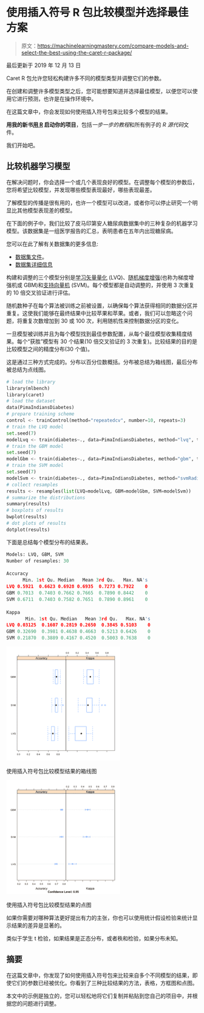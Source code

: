 # 使用插入符号 R 包比较模型并选择最佳方案

> 原文：<https://machinelearningmastery.com/compare-models-and-select-the-best-using-the-caret-r-package/>

最后更新于 2019 年 12 月 13 日

Caret R 包允许您轻松构建许多不同的模型类型并调整它们的参数。

在创建和调整许多模型类型之后，您可能想要知道并选择最佳模型，以便您可以使用它进行预测，也许是在操作环境中。

在这篇文章中，你会发现如何使用插入符号包来比较多个模型的结果。

**用我的新书[用 R](https://machinelearningmastery.com/machine-learning-with-r/) 启动你的项目**，包括*一步一步的教程*和所有例子的 *R 源代码*文件。

我们开始吧。

## 比较机器学习模型

在解决问题时，你会选择一个或几个表现良好的模型。在调整每个模型的参数后，您将希望比较模型，并发现哪些模型表现最好，哪些表现最差。

了解模型的传播是很有用的，也许一个模型可以改进，或者你可以停止研究一个明显比其他模型表现差的模型。

在下面的例子中，我们比较了皮马印第安人糖尿病数据集中的三种复杂的机器学习模型。该数据集是一组医学报告的汇总，表明患者在五年内出现糖尿病。

您可以在此了解有关数据集的更多信息:

*   [数据集文件](https://raw.githubusercontent.com/jbrownlee/Datasets/master/pima-indians-diabetes.csv)。
*   [数据集详细信息](https://raw.githubusercontent.com/jbrownlee/Datasets/master/pima-indians-diabetes.names)

构建和调整的三个模型分别是[学习矢量量化](https://machinelearningmastery.com/learning-vector-quantization-for-machine-learning/) (LVQ)、[随机梯度增强](https://en.wikipedia.org/wiki/Gradient_boosting)(也称为梯度增强机或 GBM)和[支持向量机](https://en.wikipedia.org/wiki/Support_vector_machine) (SVM)。每个模型都是自动调整的，并使用 3 次重复的 10 倍交叉验证进行评估。

随机数种子在每个算法被训练之前被设置，以确保每个算法获得相同的数据分区并重复。这使我们能够在最终结果中比较苹果和苹果。或者，我们可以忽略这个问题，将重复次数增加到 30 或 100 次，利用随机性来控制数据分区的变化。

一旦模型被训练并且为每个模型找到最佳参数配置，从每个最佳模型收集精度结果。每个“获胜”模型有 30 个结果(10 倍交叉验证的 3 次重复)。比较结果的目的是比较模型之间的精度分布(30 个值)。

这是通过三种方式完成的。分布以百分位数概括。分布被总结为箱线图，最后分布被总结为点线图。

```py
# load the library
library(mlbench)
library(caret)
# load the dataset
data(PimaIndiansDiabetes)
# prepare training scheme
control <- trainControl(method="repeatedcv", number=10, repeats=3)
# train the LVQ model
set.seed(7)
modelLvq <- train(diabetes~., data=PimaIndiansDiabetes, method="lvq", trControl=control)
# train the GBM model
set.seed(7)
modelGbm <- train(diabetes~., data=PimaIndiansDiabetes, method="gbm", trControl=control, verbose=FALSE)
# train the SVM model
set.seed(7)
modelSvm <- train(diabetes~., data=PimaIndiansDiabetes, method="svmRadial", trControl=control)
# collect resamples
results <- resamples(list(LVQ=modelLvq, GBM=modelGbm, SVM=modelSvm))
# summarize the distributions
summary(results)
# boxplots of results
bwplot(results)
# dot plots of results
dotplot(results)
```

下面是总结每个模型分布的结果表。

```py
Models: LVQ, GBM, SVM 
Number of resamples: 30 

Accuracy 
      Min. 1st Qu. Median   Mean 3rd Qu.   Max. NA's
LVQ 0.5921  0.6623 0.6928 0.6935  0.7273 0.7922    0
GBM 0.7013  0.7403 0.7662 0.7665  0.7890 0.8442    0
SVM 0.6711  0.7403 0.7582 0.7651  0.7890 0.8961    0

Kappa 
       Min. 1st Qu. Median   Mean 3rd Qu.   Max. NA's
LVQ 0.03125  0.1607 0.2819 0.2650  0.3845 0.5103    0
GBM 0.32690  0.3981 0.4638 0.4663  0.5213 0.6426    0
SVM 0.21870  0.3889 0.4167 0.4520  0.5003 0.7638    0
```

[![Box Plot Comparing Model Results](img/0f1c64ed528a7025cc85ef48b2a6aa18.png)](https://machinelearningmastery.com/wp-content/uploads/2014/09/boxplot_compare_models.png)

使用插入符号包比较模型结果的箱线图

[![Dotplot Comparing Model Results using the Caret R Package](img/26c99859582d27a9cca89ea8f5c43dab.png)](https://machinelearningmastery.com/wp-content/uploads/2014/09/dotplot_compare_models.png)

使用插入符号包比较模型结果的点图

如果你需要对哪种算法更好提出有力的主张，你也可以使用统计假设检验来统计显示结果的差异是显著的。

类似于学生 t 检验，如果结果是正态分布，或者秩和检验，如果分布未知。

## 摘要

在这篇文章中，你发现了如何使用插入符号包来比较来自多个不同模型的结果，即使它们的参数已经被优化。你看到了三种比较结果的方法，表格，方框图和点图。

本文中的示例是独立的，您可以轻松地将它们复制并粘贴到您自己的项目中，并根据您的问题进行调整。